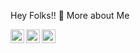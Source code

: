Hey  Folks!! 👋
More about Me

<a href="https://www.linkedin.com/in/rahul-srivastava-2598a2179">
  <img align="left" alt="Rahuls's LinkdeIn" width="22px" src="https://cdn.jsdelivr.net/npm/simple-icons@v3/icons/linkedin.svg" />
</a>
<a href="https://www.instagram.com/">
  <img align="left" alt=Rahul's Instagram" width="22px" src="https://cdn.jsdelivr.net/npm/simple-icons@v3/icons/instagram.svg" />
</a>
<a href="https://www.facebook.com/">
  <img align="left" alt="Rahul's Instagram" width="22px" src="https://cdn.jsdelivr.net/npm/simple-icons@v3/icons/facebook.svg" />
</a>
